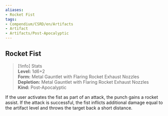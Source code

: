 ```yaml
---
aliases:
- Rocket Fist
tags:
- Compendium/CSRD/en/Artifacts
- Artifact
- Artifacts/Post-Apocalyptic
---
```


  
## Rocket Fist  
>[!info] Stats  
> **Level:** 1d6+2  
> **Form:** Metal Gauntlet with Flaring Rocket Exhaust Nozzles  
> **Depletion:** Metal Gauntlet with Flaring Rocket Exhaust Nozzles  
> **Kind:** Post-Apocalyptic
  
If the user activates the fist as part of an attack, the punch gains a rocket assist. If the attack is successful, the fist inflicts additional damage equal to the artifact level and throws the target back a short distance.